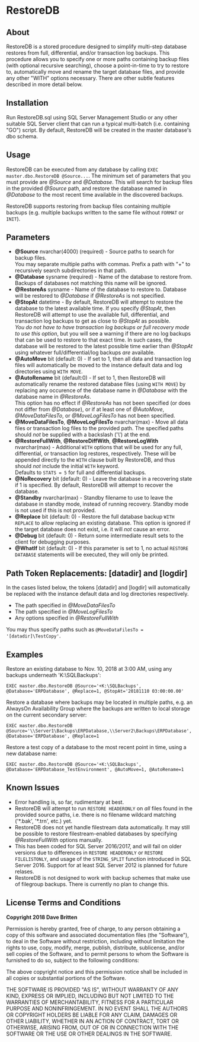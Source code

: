 # RestoreDB

## About

RestoreDB is a stored procedure designed to simplify multi-step database restores from full, differential, and/or transaction log backups. This procedure allows you to specify one or more paths containing backup files (with optional recursive searching), choose a point-in-time to try to restore to, automatically move and rename the target database files, and provide any other "WITH" options necessary. There are other subtle features described in more detail below.

## Installation

Run RestoreDB.sql using SQL Server Management Studio or any other suitable SQL Server client that can run a typical multi-batch (i.e. containing "GO") script. By default, RestoreDB will be created in the master database's dbo schema.

## Usage

RestoreDB can be executed from any database by calling `EXEC master.dbo.RestoreDB @Source...`. The minimum set of parameters that you must provide are *@Source* and *@Database*. This will search for backup files in the provided *@Source* path, and restore the database named in *@Database* to the most recent time available in the discovered backups.

RestoreDB supports restoring from backup files containing multiple backups (e.g. multiple backups written to the same file without `FORMAT` or `INIT`).

## Parameters

- **@Source** nvarchar(4000) (required) - Source paths to search for backup files.  
You may separate multiple paths with commas. Prefix a path with "+" to recursively search subdirectories in that path.
- **@Database** sysname (required) - Name of the database to restore from. Backups of databases not matching this name will be ignored.
- **@RestoreAs** sysname - Name of the database to restore to. Database will be restored to *@Database* if *@RestoreAs* is not specified.
- **@StopAt** datetime - By default, RestoreDB will attempt to restore the database to the latest available time. If you specify *@StopAt*, then RestoreDB will attempt to use the available full, differential, and transaction log backups to get as close to *@StopAt* as possible.  
*You do not have to have transaction log backups or full recovery mode to use this option*, but you will see a warning if there are no log backups that can be used to restore to that exact time. In such cases, the database will be restored to the latest possible time earlier than *@StopAt* using whatever full/differential/log backups *are* available.
- **@AutoMove** bit (default: 0) - If set to 1, then all data and transaction log files will automatically be moved to the instance default data and log directories using `WITH MOVE`.
- **@AutoRename** bit (default:0) - If set to 1, then RestoreDB will automatically rename the restored database files (using `WITH MOVE`) by replacing any occurence of the database name in *@Database* with the database name in *@RestoreAs*.  
This option has no effect if *@RestoreAs* has not been specified (or does not differ from *@Database*), or if at least one of *@AutoMove*, *@MoveDataFilesTo*, or *@MoveLogFilesTo* has not been specified.
- **@MoveDataFilesTo**, **@MoveLogFilesTo** nvarchar(max) - Move all data files or transaction log files to the provided path. The specified paths should *not* be supplied with a backslash ('\\') at the end.
- **@RestoreFullWith**, **@RestoreDiffWith**, **@RestoreLogWith** nvarchar(max) - Additional `WITH` options that will be used for any full, differential, or transaction log restores, respectively. These will be appended directly to the `WITH` clause built by RestoreDB, and thus should *not* include the initial `WITH` keyword.  
Defaults to `STATS = 5` for full and differential backups.
- **@NoRecovery** bit (default: 0) - Leave the database in a recovering state if 1 is specified. By default, RestoreDB will attempt to recover the database.
- **@Standby** nvarchar(max) - Standby filename to use to leave the database in standby mode, instead of running recovery. Standby mode is not used if this is not provided.
- **@Replace** bit (default: 0) - Restore the full database backup `WITH REPLACE` to allow replacing an existing database. This option is ignored if the target database does not exist, i.e. it will *not* cause an error.
- **@Debug** bit (default: 0) - Return some intermediate result sets to the client for debugging purposes.
- **@WhatIf** bit (default: 0) - If this parameter is set to 1, no actual `RESTORE DATABASE` statements will be executed, they will only be printed.

## Path Token Replacements: [datadir] and [logdir]

In the cases listed below, the tokens [datadir] and [logdir] will automatically be replaced with the instance default data and log directories respectively.

- The path specified in *@MoveDataFilesTo*
- The path specified in *@MoveLogFilesTo*
- Any options specified in *@RestoreFullWith*

You may thus specify paths such as `@MoveDataFilesTo = '[datadir]\TestCopy'`.

## Examples

Restore an existing database to Nov. 10, 2018 at 3:00 AM, using any backups underneath 'K:\SQLBackups':

    EXEC master.dbo.RestoreDB @Source='+K:\SQLBackups', @Database='ERPDatabase', @Replace=1, @StopAt='20181110 03:00:00.00'

Restore a database where backups may be located in multiple paths, e.g. an AlwaysOn Availability Group where the backups are written to local storage on the current secondary server:

    EXEC master.dbo.RestoreDB @Source='\\Server1\Backups\ERPDatabase,\\Server2\Backups\ERPDatabase', @Database='ERPDatabase', @Replace=1

Restore a test copy of a database to the most recent point in time, using a new database name:

    EXEC master.dbo.RestoreDB @Source='+K:\SQLBackups', @Database='ERPDatabase_TestEnvironment', @AutoMove=1, @AutoRename=1

## Known Issues

- Error handling is, so far, rudimentary at best.
- RestoreDB will attempt to run `RESTORE HEADERONLY` on *all* files found in the provided source paths, i.e. there is no filename wildcard matching ('\*.bak', '\*.trn', etc.) yet.
- RestoreDB does not yet handle filestream data automatically. It may still be possible to restore filestream-enabled databases by specifying *@RestoreFullWith* options manually.
- This has been coded for SQL Server 2016/2017, and will fail on older versions due to differences in `RESTORE HEADERONLY` or `RESTORE FILELISTONLY`, and usage of the `STRING_SPLIT` function introduced in SQL Server 2016. Support for at least SQL Server 2012 is planned for future relases.
- RestoreDB is not designed to work with backup schemes that make use of filegroup backups. There is currently no plan to change this.

## License Terms and Conditions

**Copyright 2018 Dave Britten**

Permission is hereby granted, free of charge, to any person obtaining a copy of this software and associated documentation files (the "Software"), to deal in the Software without restriction, including without limitation the rights to use, copy, modify, merge, publish, distribute, sublicense, and/or sell copies of the Software, and to permit persons to whom the Software is furnished to do so, subject to the following conditions:

The above copyright notice and this permission notice shall be included in all copies or substantial portions of the Software.

THE SOFTWARE IS PROVIDED "AS IS", WITHOUT WARRANTY OF ANY KIND, EXPRESS OR IMPLIED, INCLUDING BUT NOT LIMITED TO THE WARRANTIES OF MERCHANTABILITY, FITNESS FOR A PARTICULAR PURPOSE AND NONINFRINGEMENT. IN NO EVENT SHALL THE AUTHORS OR COPYRIGHT HOLDERS BE LIABLE FOR ANY CLAIM, DAMAGES OR OTHER LIABILITY, WHETHER IN AN ACTION OF CONTRACT, TORT OR OTHERWISE, ARISING FROM, OUT OF OR IN CONNECTION WITH THE SOFTWARE OR THE USE OR OTHER DEALINGS IN THE SOFTWARE.

